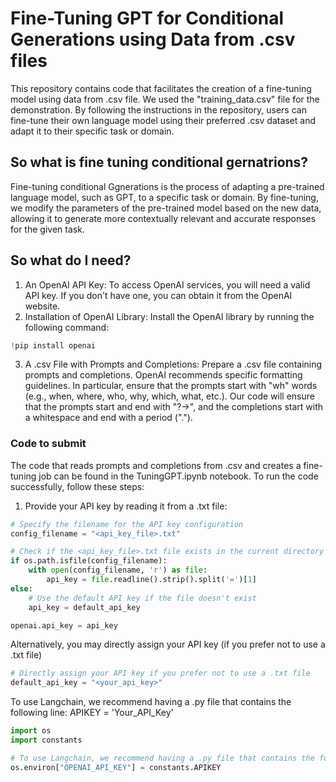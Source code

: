 # Fine-Tuning GPT for Conditional Generations using Data from .csv files
This repository contains code that facilitates the creation of a fine-tuning model using data from .csv file. We used the "training_data.csv" file for the demonstration. By following the instructions in the repository, users can fine-tune their own language model using their preferred .csv dataset and adapt it to their specific task or domain.

## So what is fine tuning conditional gernatrions?
Fine-tuning conditional Ggnerations is the process of adapting a pre-trained language model, such as GPT, to a specific task or domain. By fine-tuning, we modify the parameters of the pre-trained model based on the new data, allowing it to generate more contextually relevant and accurate responses for the given task.

## So what do I need?
1. An OpenAI API Key: To access OpenAI services, you will need a valid API key. If you don't have one, you can obtain it from the OpenAI website.
2. Installation of OpenAI Library: Install the OpenAI library by running the following command:
```python
!pip install openai
```
3. A .csv File with Prompts and Completions: Prepare a .csv file containing prompts and completions. OpenAI recommends specific formatting guidelines. In particular, ensure that the prompts start with "wh" words (e.g., when, where, who, why, which, what, etc.). Our code will ensure that the prompts start and end with "?->", and the completions start with a whitespace and end with a period (".").
 
### Code to submit
The code that reads prompts and completions from .csv and creates a fine-tuning job can be found in the TuningGPT.ipynb notebook. To run the code successfully, follow these steps:

1. Provide your API key by reading it from a .txt file:
```python
# Specify the filename for the API key configuration
config_filename = "<api_key_file>.txt"

# Check if the <api_key_file>.txt file exists in the current directory
if os.path.isfile(config_filename):
    with open(config_filename, 'r') as file:
        api_key = file.readline().strip().split('=')[1]
else:
    # Use the default API key if the file doesn't exist
    api_key = default_api_key

openai.api_key = api_key
```

Alternatively, you may directly assign your API key (if you prefer not to use a .txt file)
```python
# Directly assign your API key if you prefer not to use a .txt file
default_api_key = "<your_api_key>"
```

To use Langchain, we recommend having a .py file that contains the following line: APIKEY = 'Your_API_Key'
```python
import os
import constants

# To use Langchain, we recommend having a .py file that contains the following line: APIKEY = 'Your_API_Key'
os.environ["OPENAI_API_KEY"] = constants.APIKEY
```